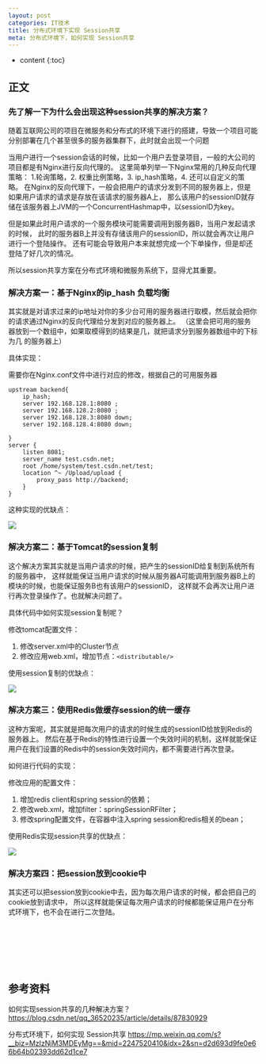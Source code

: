 ```yaml
---
layout: post
categories: IT技术
title: 分布式环境下实现 Session共享
meta: 分布式环境下，如何实现 Session共享 
---
```

* content
{:toc}
  
## 正文

### 先了解一下为什么会出现这种session共享的解决方案？

随着互联网公司的项目在微服务和分布式的环境下进行的搭建，导致一个项目可能分别部署在几个甚至很多的服务器集群下，此时就会出现一个问题

当用户进行一个session会话的时候，比如一个用户去登录项目，一般的大公司的项目都是有Nginx进行反向代理的。
这里简单列举一下Nginx常用的几种反向代理策略：
1.轮询策略，2. 权重比例策略，3. ip_hash策略，4. 还可以自定义的策略。
在Nginx的反向代理下，一般会把用户的请求分发到不同的服务器上，但是如果用户请求的请求是存放在该请求的服务器A上，
那么该用户的sessionID就存储在该服务器上JVM的一个ConcurrentHashmap中，以sessionID为key。

但是如果此时用户请求的一个服务模块可能需要调用到服务器B，当用户发起请求的时候，
此时的服务器B上并没有存储该用户的sessionID，所以就会再次让用户进行一个登陆操作。
还有可能会导致用户本来就想完成一个下单操作，但是却还登陆了好几次的情况。

所以session共享方案在分布式环境和微服务系统下，显得尤其重要。

### 解决方案一：基于Nginx的ip_hash 负载均衡

其实就是对请求过来的ip地址对你的多少台可用的服务器进行取模，然后就会把你的请求通过Nginx的反向代理给分发到对应的服务器上。
（这里会把可用的服务器放到一个数组中，如果取模得到的结果是几，就把请求分到服务器数组中的下标为几 的服务器上）

具体实现：

需要你在Nginx.conf文件中进行对应的修改，根据自己的可用服务器
```
upstream backend{
    ip_hash;
    server 192.168.128.1:8080 ;
    server 192.168.128.2:8080 ;
    server 192.168.128.3:8080 down;
    server 192.168.128.4:8080 down;
 
}
server {
    listen 8081;
    server_name test.csdn.net;
    root /home/system/test.csdn.net/test;
    location ^~ /Upload/upload {
        proxy_pass http://backend;
    }
}
```

这种实现的优缺点：

![]({{site.baseurl}}/images/20211012/20211012113561.png)

### 解决方案二：基于Tomcat的session复制

这个解决方案其实就是当用户请求的时候，把产生的sessionID给复制到系统所有的服务器中，
这样就能保证当用户请求的时候从服务器A可能调用到服务器B上的模块的时候，也能保证服务B也有该用户的sessionID，
这样就不会再次让用户进行再次登录操作了。也就解决问题了。

具体代码中如何实现session复制呢？

修改tomcat配置文件：
1. 修改server.xml中的Cluster节点
2. 修改应用web.xml，增加节点：`<distributable/>`

使用session复制的优缺点：

![]({{site.baseurl}}/images/20211012/20211012113563.png)

### 解决方案三：使用Redis做缓存session的统一缓存

这种方案呢，其实就是把每次用户的请求的时候生成的sessionID给放到Redis的服务器上。
然后在基于Redis的特性进行设置一个失效时间的机制，这样就能保证用户在我们设置的Redis中的session失效时间内，都不需要进行再次登录。

如何进行代码的实现：

修改应用的配置文件：
1. 增加redis client和spring session的依赖；
2. 修改web.xml，增加filter：springSessionRFilter；
3. 修改spring配置文件，在容器中注入spring session和redis相关的bean；

使用Redis实现session共享的优缺点：

![]({{site.baseurl}}/images/20211012/20211012113565.png)

### 解决方案四：把session放到cookie中

其实还可以把session放到cookie中去，因为每次用户请求的时候，都会把自己的cookie放到请求中，
所以这样就能保证每次用户请求的时候都能保证用户在分布式环境下，也不会在进行二次登陆。

<br/><br/><br/><br/><br/>
## 参考资料

如何实现session共享的几种解决方案？ <https://blog.csdn.net/qq_36520235/article/details/87830929>

分布式环境下，如何实现 Session共享 <https://mp.weixin.qq.com/s?__biz=MzIzNjM3MDEyMg==&mid=2247520410&idx=2&sn=d2d693d9fe0e66b64b02393dd62d1ce7>






